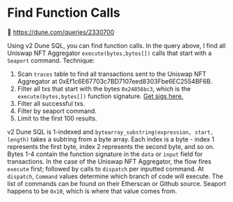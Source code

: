 # Find Function Calls
🔗 https://dune.com/queries/2330700

Using v2 Dune SQL, you can find function calls. In the query above, I find all Uniswap NFT Aggregator `execute(bytes,bytes[])` calls that start with a `Seaport` command. Technique:

1. Scan `traces` table to find all transactions sent to the Uniswap NFT Aggregator at 0xEf1c6E67703c7BD7107eed8303Fbe6EC2554BF6B.
2. Filter all txs that start with the bytes `0x24856bc3`, which is the `execute(bytes,bytes[])` function signature. [Get sigs here.](https://piyolab.github.io/playground/ethereum/getEncodedFunctionSignature/)
3. Filter all successful txs.
4. Filter by seaport command.
5. Limit to the first 100 results.

v2 Dune SQL is 1-indexed and `bytearray_substring(expression, start, length)` takes a subtring from a byte array. Each index is a byte - index 1 represents the first byte, index 2 represents the second byte, and so on. Bytes 1-4 contain the function signature in the `data` or `input` field for transactions. In the case of the Uniswap NFT Aggregator, the flow fires `execute` first; followed by calls to `dispatch` per inputted command. At `dispatch`, `Command` values determine which branch of code will execute. The list of commands can be found on their Etherscan or Github source. Seaport happens to be `0x10`, which is where that value comes from. 
